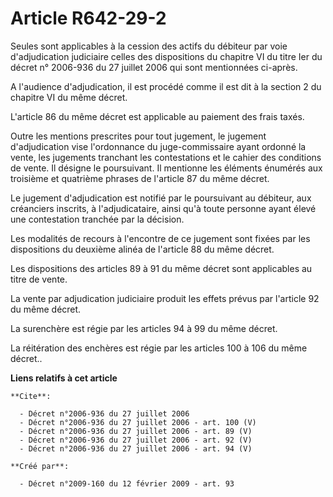 # Article R642-29-2

Seules sont applicables à la cession des actifs du débiteur par voie d'adjudication judiciaire celles des dispositions du
chapitre VI du titre Ier du décret n° 2006-936 du 27 juillet 2006 qui sont mentionnées ci-après.

A l'audience d'adjudication, il est procédé comme il est dit à la section 2 du chapitre VI du même décret.

L'article 86 du même décret est applicable au paiement des frais taxés. 

Outre les mentions prescrites pour tout jugement, le jugement d'adjudication vise l'ordonnance du juge-commissaire ayant
ordonné la vente, les jugements tranchant les contestations et le cahier des conditions de vente. Il désigne le poursuivant.
Il mentionne les éléments énumérés aux troisième et quatrième phrases de l'article 87 du même décret. 

Le jugement d'adjudication est notifié par le poursuivant au débiteur, aux créanciers inscrits, à l'adjudicataire, ainsi qu'à
toute personne ayant élevé une contestation tranchée par la décision. 

Les modalités de recours à l'encontre de ce jugement sont fixées par les dispositions du deuxième alinéa de l'article 88 du
même décret. 

Les dispositions des articles 89 à 91 du même décret sont applicables au titre de vente. 

La vente par adjudication judiciaire produit les effets prévus par l'article 92 du même décret. 

La surenchère est régie par les articles 94 à 99 du même décret. 

La réitération des enchères est régie par les articles 100 à 106 du même décret..

**Liens relatifs à cet article**

	**Cite**:

	  - Décret n°2006-936 du 27 juillet 2006
	  - Décret n°2006-936 du 27 juillet 2006 - art. 100 (V)
	  - Décret n°2006-936 du 27 juillet 2006 - art. 89 (V)
	  - Décret n°2006-936 du 27 juillet 2006 - art. 92 (V)
	  - Décret n°2006-936 du 27 juillet 2006 - art. 94 (V)

	**Créé par**:

	  - Décret n°2009-160 du 12 février 2009 - art. 93
